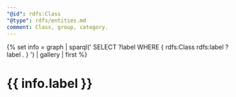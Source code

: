 ```yaml
---
"@id": rdfs:Class
"@type": rdfs/entities.md
comment: Class, group, category.
---
```


{% set info = graph | sparql('
SELECT ?label WHERE {
    rdfs:Class rdfs:label ?label .
}
') | gallery | first %}

# {{ info.label }}
